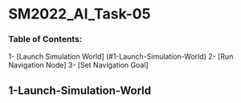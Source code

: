 # SM2022_AI_Task-05

### Table of Contents:
1- [Launch Simulation World] (#1-Launch-Simulation-World)
2- [Run Navigation Node]
3- [Set Navigation Goal]

## 1-Launch-Simulation-World
